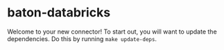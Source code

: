 # baton-databricks
Welcome to your new connector! To start out, you will want to update the dependencies.
Do this by running `make update-deps`.